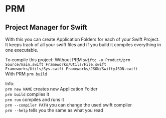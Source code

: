 # PRM
## Project Manager for Swift

With this you can create Application Folders for each of your Swift Project.
It keeps track of all your swift files and if you build it compiles everything in one executable.

To compile this project:
Without PRM `swiftc -o Product/prm Source/main.swift Frameworks/Utils/File.swift Frameworks/Utils/Sys.swift Frameworks/JSON/SwiftyJSON.swift` <br>
With PRM `prm build`

Info: <br>
`prm new NAME` creates new Application Folder <br>
`prm build` compiles it <br>
`prm run` compiles and runs it <br>
`prm --compiler PATH` you can change the used swift compiler <br>
`prm --help` tells you the same as what you read <br>
